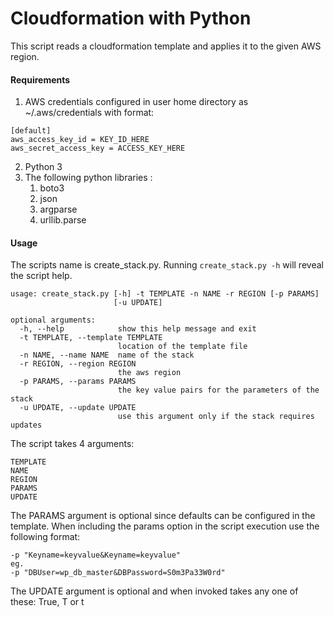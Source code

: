 # Cloudformation with Python 

This script reads a cloudformation template and applies it to the given AWS region. 


#### Requirements

1. AWS credentials configured in user home directory as ~/.aws/credentials with format: 
```
[default]
aws_access_key_id = KEY_ID_HERE
aws_secret_access_key = ACCESS_KEY_HERE
```

2. Python 3
3. The following python libraries : 
	1. boto3
	2. json
	3. argparse
	4. urllib.parse
	
#### Usage

The scripts name is create_stack.py. Running `create_stack.py -h` will reveal the script help. 

```
usage: create_stack.py [-h] -t TEMPLATE -n NAME -r REGION [-p PARAMS]
                       [-u UPDATE]

optional arguments:
  -h, --help            show this help message and exit
  -t TEMPLATE, --template TEMPLATE
                        location of the template file
  -n NAME, --name NAME  name of the stack
  -r REGION, --region REGION
                        the aws region
  -p PARAMS, --params PARAMS
                        the key value pairs for the parameters of the stack
  -u UPDATE, --update UPDATE
                        use this argument only if the stack requires updates
```
                        

The script takes 4 arguments:
```
TEMPLATE
NAME
REGION
PARAMS
UPDATE
```
The PARAMS argument is optional since defaults can be configured in the template. When including the params option in the script execution use the following format: 

```
-p "Keyname=keyvalue&Keyname=keyvalue"
eg.
-p "DBUser=wp_db_master&DBPassword=S0m3Pa33W0rd"
```

The UPDATE argument is optional and when invoked takes any one of these: True, T or t
